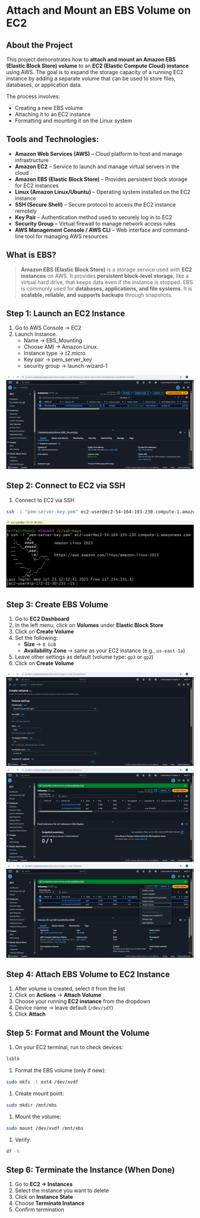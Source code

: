 # Attach and Mount an EBS Volume on EC2
## **About the Project**

This project demonstrates how to **attach and mount an Amazon EBS (Elastic Block Store) volume** to an **EC2 (Elastic Compute Cloud) instance** using AWS. The goal is to expand the storage capacity of a running EC2 instance by adding a separate volume that can be used to store files, databases, or application data.

The process involves:

- Creating a new EBS volume
- Attaching it to an EC2 instance
- Formatting and mounting it on the Linux system

## **Tools and Technologies:**

- **Amazon Web Services (AWS)** – Cloud platform to host and manage infrastructure
- **Amazon EC2** – Service to launch and manage virtual servers in the cloud
- **Amazon EBS (Elastic Block Store)** – Provides persistent block storage for EC2 instances
- **Linux (Amazon Linux/Ubuntu)** – Operating system installed on the EC2 instance
- **SSH (Secure Shell)** – Secure protocol to access the EC2 instance remotely
- **Key Pair** – Authentication method used to securely log in to EC2
- **Security Group** – Virtual firewall to manage network access rules
- **AWS Management Console / AWS CLI** – Web interface and command-line tool for managing AWS resources

## What is EBS?

> **Amazon EBS (Elastic Block Store)** is a storage service used with **EC2 instances** on AWS. It provides **persistent block-level storage**, like a virtual hard drive, that keeps data even if the instance is stopped. EBS is commonly used for **databases, applications, and file systems**. It is **scalable, reliable, and supports backups** through snapshots.
> 

## Step 1: Launch an EC2 Instance

1. Go to AWS Console → EC2
2. Launch Instance.
    - Name → EBS_Mounting
    - Choose AMI → Amazon Linux.
    - Instance type → t2.micro
    - Key pair → pem_server_key
    - security group → launch-wizard-1

![Project Screenshot](/images/instance.jpg)

## Step 2: Connect to EC2 via SSH

1. Connect to EC2 via SSH

```bash
ssh -i "pem-server-key.pem" ec2-user@ec2-54-164-193-230.compute-1.amazonaws.com
```
![Project Screenshot](/images/connect-instance.jpg)

## Step 3: Create EBS Volume

1. Go to **EC2 Dashboard**
2. In the left menu, click on **Volumes** under **Elastic Block Store**
3. Click on **Create Volume**
4. Set the following:
    - **Size** → `8 GiB`
    - **Availability Zone** → same as your EC2 instance (e.g., `us-east-1a`)
5. Leave other settings as default (volume type: `gp3` or `gp2`)
6. Click on **Create Volume**

![Project Screenshot](/images/create_volume.jpg)
![Project Screenshot](/images/volume-done.jpg)
![Project Screenshot](/images/attacting-volume.jpg)

## **Step 4: Attach EBS Volume to EC2 Instance**

1. After volume is created, select it from the list
2. Click on **Actions** → **Attach Volume**
3. Choose your running **EC2 instance** from the dropdown
4. Device name → leave default (`/dev/sdf`)
5. Click **Attach**

## Step 5: Format and Mount the Volume

1. On your EC2 terminal, run to check devices:

```bash
lsblk
```

1. Format the EBS volume (only if new):

```bash
sudo mkfs -t ext4 /dev/xvdf
```

1. Create mount point:

```bash
sudo mkdir /mnt/ebs
```

1. Mount the volume:

```bash
sudo mount /dev/xvdf /mnt/ebs
```

1. Verify:

```bash
df -h
```

## Step 6: Terminate the Instance (When Done)

1. Go to **EC2 → Instances**
2. Select the instance you want to delete
3. Click on **Instance State**
4. Choose **Terminate Instance**
5. Confirm termination
